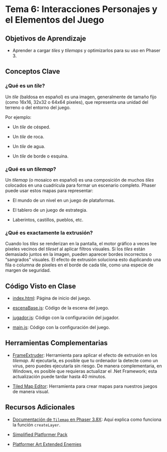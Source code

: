 # Tema 6: Interacciones Personajes y el Elementos del Juego

## Objetivos de Aprendizaje

* Aprender a cargar _tiles_ y _tilemaps_ y optimizarlos para su uso en Phaser 3.

## Conceptos Clave

### ¿Qué es un _tile_?

Un _tile_ (baldosa en español) es una imagen, generalmente de tamaño fijo (como 16x16, 32x32 o 64x64 píxeles), que representa una unidad del terreno o del entorno del juego.

Por ejemplo:

* Un _tile_ de césped.

* Un _tile_ de roca.

* Un _tile_ de agua.

* Un _tile_ de borde o esquina.

### ¿Qué es un _tilemap_?

Un _tilemap_ (o mosaico en español) es una composición de muchos _tiles_ colocados en una cuadrícula para formar un escenario completo. Phaser puede usar estos mapas para representar:

* El mundo de un nivel en un juego de plataformas.

* El tablero de un juego de estrategia.

* Laberintos, castillos, pueblos, etc.

### ¿Qué es exactamente la extrusión?

Cuando los _tiles_ se renderizan en la pantalla, el motor gráfico a veces lee píxeles vecinos del _tileset_ al aplicar filtros visuales. Si los _tiles_ están demasiado juntos en la imagen, pueden aparecer bordes incorrectos o “sangrados” visuales. El efecto de extrusión soluciona esto duplicando una fila o columna de píxeles en el borde de cada tile, como una especie de margen de seguridad.

## Código Visto en Clase

* [index.html](code/index.html): Página de inicio del juego.

* [escenaBase.js](code/scripts/escenaBase.js): Código de la escena del juego.

* [jugador.js](code/scripts/jugador.js): Código con la configuración del jugador.

* [main.js](code/scripts/main.js): Código con la configuración del juego.

## Herramientas Complementarias

* [FrameExtruder](https://github.com/lgibson02/FrameExtruder/releases/tag/v1.0): Herramienta para aplicar el efecto de extrusión en los _tilemap_. Al ejecutarla, es posible que tu ordenador la detecte como un virus, pero puedes ejecutarla sin riesgo. De manera complementaria, en Windows, es posible que requieras actualizar el .Net Framework; esta actualización puede tardar hasta 40 minutos.

* [Tiled Map Editor](https://www.mapeditor.org/): Herramienta para crear mapas para nuestros juegos de manera visual.

## Recursos Adicionales

* [Documentación de `Tilemap` en Phaser 3.8X](https://docs.phaser.io/api-documentation/class/tilemaps-tilemap): Aquí explica como funciona la función `createLayer`.

* [Simplified Platformer Pack](https://www.kenney.nl/assets/simplified-platformer-pack)

* [Platformer Art Extended Enemies](https://www.kenney.nl/assets/platformer-art-extended-enemies)